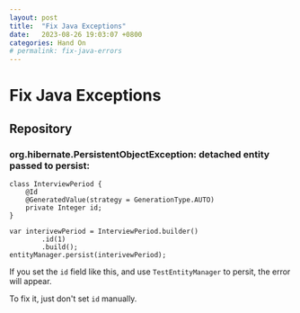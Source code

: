 ```yaml
---
layout: post
title:  "Fix Java Exceptions"
date:   2023-08-26 19:03:07 +0800
categories: Hand On
# permalink: fix-java-errors
---
```

# Fix Java Exceptions

## Repository

### org.hibernate.PersistentObjectException: detached entity passed to persist:

```
class InterviewPeriod {
    @Id
    @GeneratedValue(strategy = GenerationType.AUTO)
    private Integer id;
}
```

```
var interivewPeriod = InterviewPeriod.builder()
        .id(1)
        .build();
entityManager.persist(interivewPeriod);
```

If you set the `id` field like this, and use `TestEntityManager` to persit, the error will appear.

To fix it, just don't set `id` manually.
